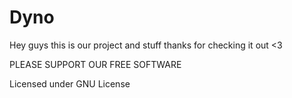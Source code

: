 # Dyno
Hey guys this is our project and stuff thanks for checking it out <3

PLEASE SUPPORT OUR FREE SOFTWARE

Licensed under GNU License